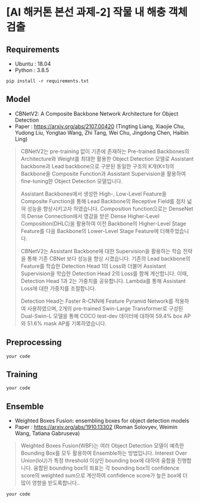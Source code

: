 # [AI 해커톤 본선 과제-2] 작물 내 해충 객체 검출 

## Requirements
- Ubuntu  : 18.04
- Python  : 3.8.5
```
pip install -r requirements.txt
```
 
## Model
- CBNetV2: A Composite Backbone Network Architecture for Object Detection
- Paper : https://arxiv.org/abs/2107.00420 (Tingting Liang, Xiaojie Chu, Yudong Liu, Yongtao Wang, Zhi Tang, Wei Chu, Jingdong Chen, Haibin Ling)
>CBNetV2는 pre-training 없이 기존에 존재하는 Pre-trained Backbones의 Architecture와 Weight를 최대한 활용한 Object Detection 모델로 Assistant backbone과 Lead backbone으로 구분된 동일한 구조의 K개(K≥1)의 Backbone을 Composite Function과 Assistant Supervision을 활용하여 fine-tuning한 Object Detection 모델입니다. 
> 
>Assistant Backbones에서 생성한 High-, Low-Level Feature을 Composite Function을 통해 Lead Backbone의 Receptive Field를 점차 넓혀 성능을 향상시키고자 하였습니다. Composition function으로는 DenseNet의 Dense Connection에서 영감을 받은 Dense Higher-Level Composition(DHLC)을 활용하여 이전 Backbone의 Higher-Level Stage Feature를 다음 Backbone의 Lower-Level Stage Feature에 더해주었습니다.
> 
>CBNetV2는 Assistant Backbone에 대한 Supervision을 활용하는 학습 전략을 통해 기존 CBNet 보다 성능을 향상 시켰습니다. 기존의 Lead backbone의 Feature를 학습한 Detection Head 1의 Loss와 더불어 Assistant Supervision을 학습한 Detection Head 2의 Loss를 함께 계산합니다. 이때, Detection Head 1과 2는 가중치를 공유합니다. Lambda를 통해 Assistant Loss에 대한 가중치를 조절합니다. 
>
>Detection Head는 Faster R-CNN에 Feature Pyramid Network를 적용하여 사용하였으며, 2개의 pre-trained Swin-Large Transformer로 구성된 Dual-Swin-L 모델을 통해 COCO test-dev 데이터에 대하여 59.4% box AP와 51.6% mask AP를 기록하였습니다.

## Preprocessing
```
your code
```

## Training
```
your code
```
## Ensemble
- Weighted Boxes Fusion: ensembling boxes for object detection models
- Paper : https://arxiv.org/abs/1910.13302 (Roman Solovyev, Weimin Wang, Tatiana Gabruseva)
> Weighted Boxes Fusion(WBF)는 여러 Object Detection 모델이 예측한 Bounding Box를 모두 활용하여 Ensemble하는 방법입니다. Interest Over Union(IoU)가 특정 threshold 이상인 bounding box에 대하여 융합을 진행합니다. 융합된 bounding box의 좌표는 각 bounding box의 confidence score의 weighted sum으로 계산하여 confidence score가 높은 box에 더 많이 영향을 받도록합니다..

```
your code
```

